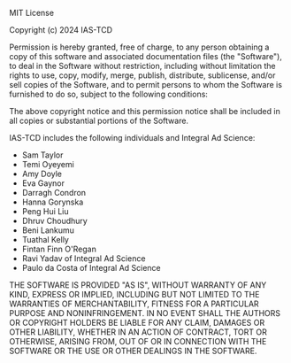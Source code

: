 MIT License

Copyright (c) 2024 IAS-TCD

Permission is hereby granted, free of charge, to any person obtaining a copy
of this software and associated documentation files (the "Software"), to deal
in the Software without restriction, including without limitation the rights
to use, copy, modify, merge, publish, distribute, sublicense, and/or sell
copies of the Software, and to permit persons to whom the Software is
furnished to do so, subject to the following conditions:

The above copyright notice and this permission notice shall be included in all
copies or substantial portions of the Software.

IAS-TCD includes the following individuals and Integral Ad Science:

- Sam Taylor
- Temi Oyeyemi
- Amy Doyle
- Eva Gaynor
- Darragh Condron
- Hanna Gorynska
- Peng Hui Liu
- Dhruv Choudhury
- Beni Lankumu
- Tuathal Kelly
- Fintan Finn O'Regan
- Ravi Yadav of Integral Ad Science
- Paulo da Costa of Integral Ad Science

THE SOFTWARE IS PROVIDED "AS IS", WITHOUT WARRANTY OF ANY KIND, EXPRESS OR
IMPLIED, INCLUDING BUT NOT LIMITED TO THE WARRANTIES OF MERCHANTABILITY,
FITNESS FOR A PARTICULAR PURPOSE AND NONINFRINGEMENT. IN NO EVENT SHALL THE
AUTHORS OR COPYRIGHT HOLDERS BE LIABLE FOR ANY CLAIM, DAMAGES OR OTHER
LIABILITY, WHETHER IN AN ACTION OF CONTRACT, TORT OR OTHERWISE, ARISING FROM,
OUT OF OR IN CONNECTION WITH THE SOFTWARE OR THE USE OR OTHER DEALINGS IN THE
SOFTWARE.
